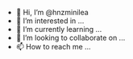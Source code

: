 - 👋 Hi, I’m @hnzminilea
- 👀 I’m interested in ...
- 🌱 I’m currently learning ...
- 💞️ I’m looking to collaborate on ...
- 📫 How to reach me ...

<!---
hnzminilea/hnzminilea is a ✨ special ✨ repository because its `README.md` (this file) appears on your GitHub profile.
You can click the Preview link to take a look at your changes.
--->
